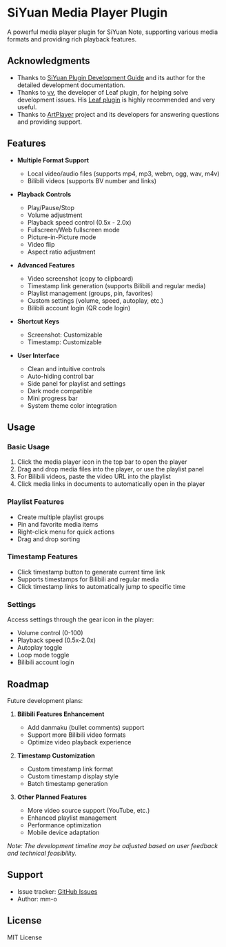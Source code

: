 # SiYuan Media Player Plugin

A powerful media player plugin for SiYuan Note, supporting various media formats and providing rich playback features.

## Acknowledgments

- Thanks to [SiYuan Plugin Development Guide](https://ld246.com/article/1723732790981#START-UP) and its author for the detailed development documentation.
- Thanks to [vv](https://github.com/Wetoria), the developer of Leaf plugin, for helping solve development issues. His [Leaf plugin](https://simplest-frontend.feishu.cn/docx/B3NndXHi7oLLXJxnxQmcczRsnse) is highly recommended and very useful.
- Thanks to [ArtPlayer](https://artplayer.org/document/) project and its developers for answering questions and providing support.

## Features

- **Multiple Format Support**
  - Local video/audio files (supports mp4, mp3, webm, ogg, wav, m4v)
  - Bilibili videos (supports BV number and links)

- **Playback Controls**
  - Play/Pause/Stop
  - Volume adjustment
  - Playback speed control (0.5x - 2.0x)
  - Fullscreen/Web fullscreen mode
  - Picture-in-Picture mode
  - Video flip
  - Aspect ratio adjustment

- **Advanced Features**
  - Video screenshot (copy to clipboard)
  - Timestamp link generation (supports Bilibili and regular media)
  - Playlist management (groups, pin, favorites)
  - Custom settings (volume, speed, autoplay, etc.)
  - Bilibili account login (QR code login)

- **Shortcut Keys**
  - Screenshot: Customizable
  - Timestamp: Customizable

- **User Interface**
  - Clean and intuitive controls
  - Auto-hiding control bar
  - Side panel for playlist and settings
  - Dark mode compatible
  - Mini progress bar
  - System theme color integration

## Usage

### Basic Usage
1. Click the media player icon in the top bar to open the player
2. Drag and drop media files into the player, or use the playlist panel
3. For Bilibili videos, paste the video URL into the playlist
4. Click media links in documents to automatically open in the player

### Playlist Features
- Create multiple playlist groups
- Pin and favorite media items
- Right-click menu for quick actions
- Drag and drop sorting

### Timestamp Features
- Click timestamp button to generate current time link
- Supports timestamps for Bilibili and regular media
- Click timestamp links to automatically jump to specific time

### Settings
Access settings through the gear icon in the player:
- Volume control (0-100)
- Playback speed (0.5x-2.0x)
- Autoplay toggle
- Loop mode toggle
- Bilibili account login

## Roadmap

Future development plans:

1. **Bilibili Features Enhancement**
   - Add danmaku (bullet comments) support
   - Support more Bilibili video formats
   - Optimize video playback experience

2. **Timestamp Customization**
   - Custom timestamp link format
   - Custom timestamp display style
   - Batch timestamp generation

3. **Other Planned Features**
   - More video source support (YouTube, etc.)
   - Enhanced playlist management
   - Performance optimization
   - Mobile device adaptation

*Note: The development timeline may be adjusted based on user feedback and technical feasibility.*

## Support

- Issue tracker: [GitHub Issues](https://github.com/your-repo/issues)
- Author: mm-o

## License

MIT License

